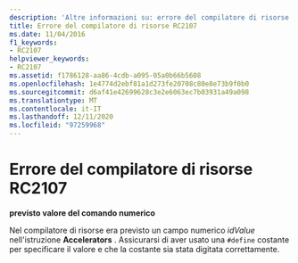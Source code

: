 ```yaml
---
description: 'Altre informazioni su: errore del compilatore di risorse risorse RC2107'
title: Errore del compilatore di risorse RC2107
ms.date: 11/04/2016
f1_keywords:
- RC2107
helpviewer_keywords:
- RC2107
ms.assetid: f1786128-aa86-4cdb-a095-05a0b66b5608
ms.openlocfilehash: 1e4774d2ebf81a1d273fe20708c80e8e73b9f0b0
ms.sourcegitcommit: d6af41e42699628c3e2e6063ec7b03931a49a098
ms.translationtype: MT
ms.contentlocale: it-IT
ms.lasthandoff: 12/11/2020
ms.locfileid: "97259968"
---
```

# <a name="resource-compiler-error-rc2107"></a>Errore del compilatore di risorse RC2107

**previsto valore del comando numerico**

Nel compilatore di risorse era previsto un campo numerico *idValue* nell'istruzione **Accelerators** . Assicurarsi di aver usato una `#define` costante per specificare il valore e che la costante sia stata digitata correttamente.
